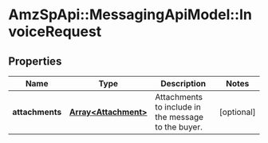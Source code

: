 # AmzSpApi::MessagingApiModel::InvoiceRequest

## Properties
Name | Type | Description | Notes
------------ | ------------- | ------------- | -------------
**attachments** | [**Array&lt;Attachment&gt;**](Attachment.md) | Attachments to include in the message to the buyer. | [optional] 

